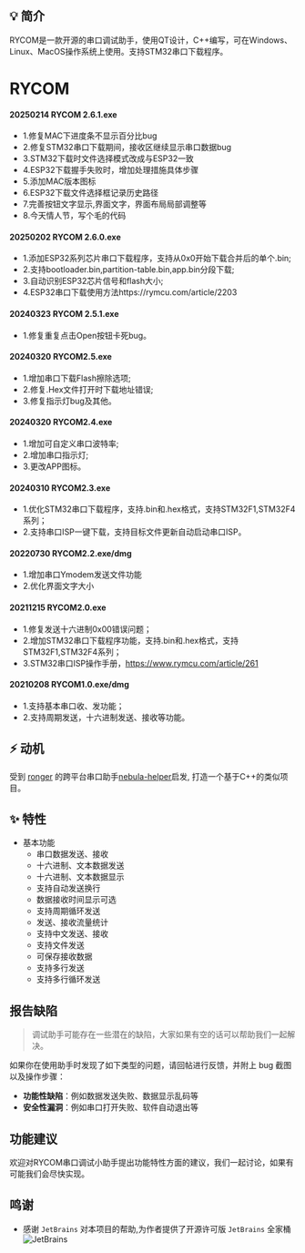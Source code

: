 ## 💡 简介

RYCOM是一款开源的串口调试助手，使用QT设计，C++编写，可在Windows、Linux、MacOS操作系统上使用。支持STM32串口下载程序。
# RYCOM

 #### 20250214 RYCOM 2.6.1.exe
 
- 1.修复MAC下进度条不显示百分比bug
- 2.修复STM32串口下载期间，接收区继续显示串口数据bug
- 3.STM32下载时文件选择模式改成与ESP32一致
- 4.ESP32下载握手失败时，增加处理措施具体步骤
- 5.添加MAC版本图标
- 6.ESP32下载文件选择框记录历史路径
- 7.完善按钮文字显示,界面文字，界面布局局部调整等
- 8.今天情人节，写个毛的代码
 
 #### 20250202 RYCOM 2.6.0.exe

- 1.添加ESP32系列芯片串口下载程序，支持从0x0开始下载合并后的单个.bin;
- 2.支持bootloader.bin,partition-table.bin,app.bin分段下载;
- 3.自动识别ESP32芯片信号和flash大小;
- 4.ESP32串口下载使用方法https://rymcu.com/article/2203

 #### 20240323 RYCOM 2.5.1.exe

- 1.修复重复点击Open按钮卡死bug。

 #### 20240320 RYCOM2.5.exe

- 1.增加串口下载Flash擦除选项;
- 2.修复.Hex文件打开时下载地址错误;
- 3.修复指示灯bug及其他。
 #### 20240320 RYCOM2.4.exe
- 1.增加可自定义串口波特率;
- 2.增加串口指示灯;
- 3.更改APP图标。
 #### 20240310 RYCOM2.3.exe
- 1.优化STM32串口下载程序，支持.bin和.hex格式，支持STM32F1,STM32F4系列；
- 2.支持串口ISP一键下载，支持目标文件更新自动启动串口ISP。
#### 20220730 RYCOM2.2.exe/dmg
- 1.增加串口Ymodem发送文件功能
- 2.优化界面文字大小
#### 20211215 RYCOM2.0.exe
- 1.修复发送十六进制0x00错误问题； 
- 2.增加STM32串口下载程序功能，支持.bin和.hex格式，支持STM32F1,STM32F4系列；
- 3.STM32串口ISP操作手册，https://www.rymcu.com/article/261
#### 20210208 RYCOM1.0.exe/dmg
- 1.支持基本串口收、发功能；
- 2.支持周期发送，十六进制发送、接收等功能。
## ⚡ 动机

受到 [ronger](https://www.rymcu.com/user/ronger) 的跨平台串口助手[nebula-helper](https://www.rymcu.com/user/ronger)启发, 打造一个基于C++的类似项目。

## ✨ 特性

- 基本功能
  - 串口数据发送、接收
  - 十六进制、文本数据发送
  - 十六进制、文本数据显示
  - 支持自动发送换行
  - 数据接收时间显示可选
  - 支持周期循环发送
  - 发送、接收流量统计
  - 支持中文发送、接收
  - 支持文件发送
  - 可保存接收数据
  - 支持多行发送
  - 支持多行循环发送

## 报告缺陷

> 调试助手可能存在一些潜在的缺陷，大家如果有空的话可以帮助我们一起解决。

如果你在使用助手时发现了如下类型的问题，请回帖进行反馈，并附上 bug 截图以及操作步骤：

* **功能性缺陷**：例如数据发送失败、数据显示乱码等
* **安全性漏洞**：例如串口打开失败、软件自动退出等

## 功能建议

欢迎对RYCOM串口调试小助手提出功能特性方面的建议，我们一起讨论，如果有可能我们会尽快实现。

## 鸣谢
- 感谢 `JetBrains` 对本项目的帮助,为作者提供了开源许可版 `JetBrains` 全家桶
![JetBrains](src/main/resources/static/jetbrains.png)
